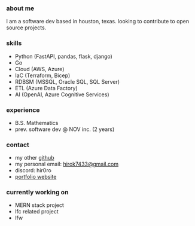 ### about me

I am a software dev based in houston, texas. looking to contribute to open source projects.

### skills
  - Python (FastAPI, pandas, flask, django)
  - Go
  - Cloud (AWS, Azure)
  - IaC (Terraform, Bicep)
  - RDBSM (MSSQL, Oracle SQL, SQL Server)
  - ETL (Azure Data Factory)
  - AI (OpenAI, Azure Cognitive Services)

### experience
  - B.S. Mathematics
  - prev. software dev @ NOV inc. (2 years)

### contact
  - my other [github](https://github.com/itot0)
  - my personal email: [hirok7433@gmail.com](mailto:user@example.com)
  - discord: hir0ro
  - [portfolio website](https://lrm2000.github.io/)

### currently working on
  - MERN stack project
  - lfc related project
  - lfw

